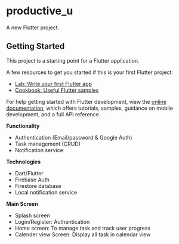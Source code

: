# productive_u

A new Flutter project.

## Getting Started

This project is a starting point for a Flutter application.

A few resources to get you started if this is your first Flutter project:

- [Lab: Write your first Flutter app](https://docs.flutter.dev/get-started/codelab)
- [Cookbook: Useful Flutter samples](https://docs.flutter.dev/cookbook)

For help getting started with Flutter development, view the
[online documentation](https://docs.flutter.dev/), which offers tutorials,
samples, guidance on mobile development, and a full API reference.



**Functionality**
- Authentication (Email/password & Google Auth)
- Task management (CRUD)
- Notification service

**Technologies**
- Dart/Flutter
- Firebase Auth
- Firestore database
- Local notification service

**Main Screen**
- Splash screen
- Login/Register: Authentication
- Home screen: To manage task and track user progress
- Calender view Screen: Display all task in calendar view
